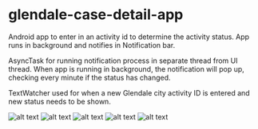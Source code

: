# glendale-case-detail-app
Android app to enter in an activity id to determine the activity status. App runs in background and notifies in Notification bar. 

AsyncTask for running notification process in separate thread from UI thread. When app is running in background, the notification will pop up, checking every minute if the status has changed.

TextWatcher used for when a new Glendale city activity ID is entered and new status needs to be shown.

![alt text](https://cloud.githubusercontent.com/assets/5019140/25649311/308c8a26-2f89-11e7-8100-b191044b7a33.png) 
![alt text](https://cloud.githubusercontent.com/assets/5019140/25649326/472bc256-2f89-11e7-8b72-da0ff80cf0e6.png)
![alt text](https://cloud.githubusercontent.com/assets/5019140/25649330/536b75ca-2f89-11e7-80ea-d56e161876df.png)
![alt text](https://cloud.githubusercontent.com/assets/5019140/25649342/6c099f94-2f89-11e7-861b-6bd53a2b2de8.png)
![alt text](https://cloud.githubusercontent.com/assets/5019140/25649353/7e8e44c6-2f89-11e7-98dc-a84594006543.png)
